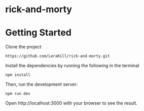# rick-and-morty

# Getting Started

Clone the project
```
https://github.com/LeraKill/rick-and-morty.git
```

Install the dependencies by running the following in the terminal
```
npm install
```
Then, run the development server:
```
npm run dev
```
Open http://localhost:3000 with your browser to see the result.
